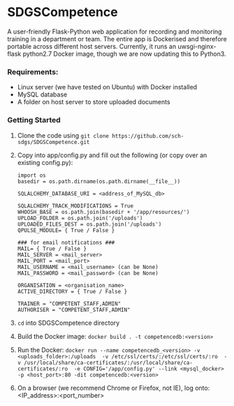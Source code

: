 # SDGSCompetence

A user-friendly Flask-Python web application for recording and monitoring training in a department or team. The
entire app is Dockerised and therefore portable across different host servers. Currently, it runs an uwsgi-nginx-flask 
python2.7 Docker image, though we are now updating this to Python3. 

### Requirements:
* Linux server (we have tested on Ubuntu) with Docker installed
* MySQL database
* A folder on host server to store uploaded documents

### Getting Started

1) Clone the code using `git clone https://github.com/sch-sdgs/SDGSCompetence.git`
2) Copy into app/config.py and fill out the following (or copy over an existing config.py):
    ```
    import os
    basedir = os.path.dirname(os.path.dirname(__file__))

    SQLALCHEMY_DATABASE_URI = <address_of_MySQL_db>

    SQLALCHEMY_TRACK_MODIFICATIONS = True
    WHOOSH_BASE = os.path.join(basedir + '/app/resources/')
    UPLOAD_FOLDER = os.path.join('/uploads')
    UPLOADED_FILES_DEST = os.path.join('/uploads')
    QPULSE_MODULE= { True / False } 

    ### for email notifications ###
    MAIL= { True / False }
    MAIL_SERVER = <mail_server>
    MAIL_PORT = <mail_port>
    MAIL_USERNAME = <mail_username> (can be None)
    MAIL_PASSWORD = <mail_password> (can be None)

    ORGANISATION = <organisation_name>
    ACTIVE_DIRECTORY = { True / False }

    TRAINER = "COMPETENT_STAFF,ADMIN"
    AUTHORISER = "COMPETENT_STAFF,ADMIN"
    ```
3) `cd` into SDGSCompetence directory
4) Build the Docker image: `docker build . -t competencedb:<version>`
5) Run the Docker: 
`docker run --name competencedb_<version> -v <uploads_folder>:/uploads 
-v /etc/ssl/certs/:/etc/ssl/certs/:ro 
-v /usr/local/share/ca-certificates/:/usr/local/share/ca-certificates/:ro 
-e CONFIG='/app/config.py' --link <mysql_docker> -p <host_port>:80 -dit competencedb:<version>`

6) On a browser (we recommend Chrome or Firefox, not IE), log onto: <IP_address>:<port_number>

